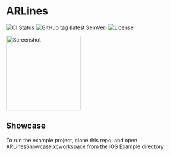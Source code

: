 # ARLines

[![CI Status](http://img.shields.io/travis/miles-au/ARLines.svg?style=flat)](https://travis-ci.org/miles-au/ARLines)
![GitHub tag (latest SemVer)](https://img.shields.io/github/v/tag/miles-au/ARLines)
[![License](https://img.shields.io/github/license/miles-au/ARLines)](LICENSE)

<a href="https://placehold.it/400?text=Screen+shot"><img width=200 height=200 src="https://placehold.it/400?text=Screen+shot" alt="Screenshot" /></a>


## Showcase

To run the example project, clone this repo, and open ARLinesShowcase.xcworkspace from the iOS Example directory.
